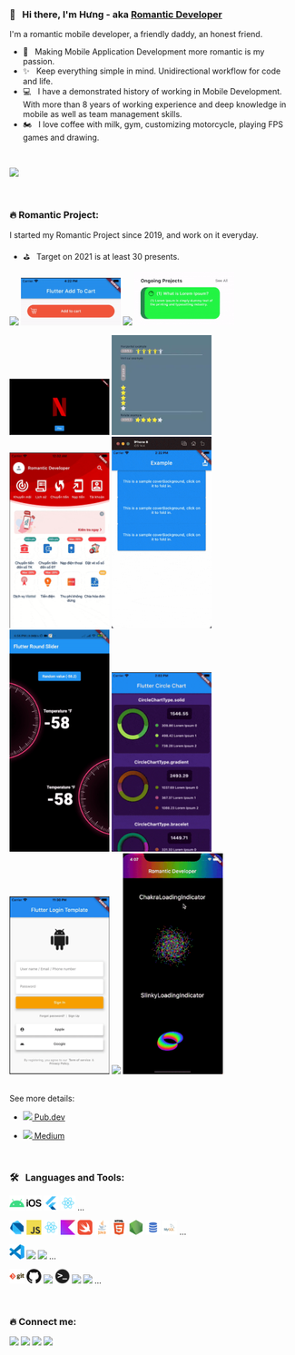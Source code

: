 ### 👋 &nbsp; Hi there, I'm Hưng - aka [Romantic Developer](https://romanticdeveloper.com)

I'm a romantic mobile developer, a friendly daddy, an honest friend.

- 🌈  &nbsp; Making Mobile Application Development more romantic is my passion.
- ✨ &nbsp; Keep everything simple in mind. Unidirectional workflow for code and life.​
- 💻 &nbsp; I have a demonstrated history of working in Mobile Development. With more than 8 years of working experience and deep knowledge in mobile as well as team management skills.
- 🏍 &nbsp; I love coffee with milk, gym, customizing motorcycle, playing FPS games and drawing.

<br />

[<img src="https://github.com/appcraftstudio/buymeacoffee/raw/master/Images/snapshot-bmc-button.png" width="176" />](https://www.buymeacoffee.com/minhhung2556)

<br />

### 🔥 Romantic Project:
I started my Romantic Project since 2019, and work on it everyday.
<br />
- ⛳ &nbsp; Target on 2021 is at least 30 presents.

[<img src="https://github.com/minhhung2556/romantic_project_flutter_story_list/raw/master/demo.gif" width="176" />](https://pub.dev/packages/flutter_story_list)
[<img src="https://github.com/minhhung2556/romantic_project_flutter_add_to_cart_button/raw/master/demo.gif" width="176" />](https://pub.dev/packages/flutter_add_to_cart_button)
[<img src="https://www.payoo.vn/website/static/css/image/payoo-logo.png" width="176" />](https://pub.dev/packages/flutter_payoo_vn)
[<img src="https://github.com/minhhung2556/romantic_project_flutter_horizontal_featured_list/raw/master/demo.gif" width="176" />](https://pub.dev/packages/flutter_horizontal_featured_list)

[<img src="./netflix.gif" width="176" />](https://minhhung2556.medium.com/romantic-project-how-to-create-the-netflix-logo-animation-in-flutter-ae20b40d6a7f)
[<img src="https://github.com/minhhung2556/romantic_project_flutter_rating_stars/raw/master/demo.gif" width="176" />](https://pub.dev/packages/flutter_rating_stars)
[<img src="https://github.com/minhhung2556/romantic_project_flutter_collapsing_toolbar/raw/master/demo.gif" width="176" />](https://pub.dev/packages/flutter_collapsing_toolbar)
[<img src="https://github.com/minhhung2556/romantic_project_flutter_folding_card/raw/master/demo.gif" width="176" />](https://pub.dev/packages/flutter_folding_card)
[<img src="https://github.com/minhhung2556/romantic_project_flutter_round_slider/raw/master/demo.gif" width="176" />](https://pub.dev/packages/flutter_round_slider)
[<img src="https://github.com/minhhung2556/romantic_project_flutter_circle_chart/raw/master/demo.gif" width="176" />](https://pub.dev/packages/flutter_circle_chart)
[<img src="https://github.com/minhhung2556/romantic_project_flutter_login_template/raw/master/demo.gif" width="176" />](https://pub.dev/packages/flutter_login_template)
[<img src="https://github.com/minhhung2556/romantic_project_flutter_horizontal_date_picker/raw/master/demo.gif" width="176" />](https://pub.dev/packages/flutter_horizontal_date_picker)
[<img src="https://github.com/minhhung2556/romantic_project_flutter_fractal/raw/master/demo.gif" width="176" />](https://pub.dev/packages/flutter_fractal)

<br />
See more details:

- [<img src="https://upload.wikimedia.org/wikipedia/commons/7/7e/Dart-logo.png" width="26px" /> Pub.dev](https://pub.dev/publishers/romanticdeveloper.com/packages)

-  [<img src="https://cdn3.iconfinder.com/data/icons/social-media-2285/1151/Medium_logo_-_black-512.png" width="26px" /> Medium](https://romanticdeveloper.medium.com/)

<br />

### 🛠 &nbsp; Languages and Tools:

[<img width="26px" src="https://raw.githubusercontent.com/github/explore/80688e429a7d4ef2fca1e82350fe8e3517d3494d/topics/android/android.png" />]()
[<img width="26px" src="https://raw.githubusercontent.com/github/explore/80688e429a7d4ef2fca1e82350fe8e3517d3494d/topics/ios/ios.png" />]()
[<img width="26px" src="https://raw.githubusercontent.com/github/explore/80688e429a7d4ef2fca1e82350fe8e3517d3494d/topics/flutter/flutter.png" />]()
[<img width="26px" src="https://raw.githubusercontent.com/github/explore/80688e429a7d4ef2fca1e82350fe8e3517d3494d/topics/react-native/react-native.png" />]()
...
<br />

[<img width="26px" src="https://raw.githubusercontent.com/github/explore/80688e429a7d4ef2fca1e82350fe8e3517d3494d/topics/dart/dart.png" />]()
[<img width="26px" src="https://raw.githubusercontent.com/github/explore/80688e429a7d4ef2fca1e82350fe8e3517d3494d/topics/javascript/javascript.png" />]()
[<img width="26px" src="https://raw.githubusercontent.com/github/explore/80688e429a7d4ef2fca1e82350fe8e3517d3494d/topics/react/react.png" />]()
[<img width="26px" src="https://raw.githubusercontent.com/github/explore/80688e429a7d4ef2fca1e82350fe8e3517d3494d/topics/kotlin/kotlin.png" />]()
[<img width="26px" src="https://raw.githubusercontent.com/github/explore/80688e429a7d4ef2fca1e82350fe8e3517d3494d/topics/swift/swift.png" />]()
[<img width="26px" src="https://raw.githubusercontent.com/github/explore/80688e429a7d4ef2fca1e82350fe8e3517d3494d/topics/java/java.png" />]()
[<img width="26px" src="https://raw.githubusercontent.com/github/explore/80688e429a7d4ef2fca1e82350fe8e3517d3494d/topics/html/html.png" />]()
[<img width="26px" src="https://raw.githubusercontent.com/github/explore/80688e429a7d4ef2fca1e82350fe8e3517d3494d/topics/nodejs/nodejs.png" />]()
[<img width="26px" src="https://raw.githubusercontent.com/github/explore/80688e429a7d4ef2fca1e82350fe8e3517d3494d/topics/sql/sql.png" />]()
[<img width="26px" src="https://raw.githubusercontent.com/github/explore/80688e429a7d4ef2fca1e82350fe8e3517d3494d/topics/mysql/mysql.png" />]()
...
<br />

[<img width="26px" src="https://raw.githubusercontent.com/github/explore/80688e429a7d4ef2fca1e82350fe8e3517d3494d/topics/visual-studio-code/visual-studio-code.png" />]()
[<img width="26px" src="https://upload.wikimedia.org/wikipedia/commons/thumb/9/9c/IntelliJ_IDEA_Icon.svg/1200px-IntelliJ_IDEA_Icon.svg.png" />]()
[<img width="26px" src="https://brandslogos.com/wp-content/uploads/images/large/eclipse-logo-vector.svg" />]()
...
<br />

[<img width="26px" src="https://raw.githubusercontent.com/github/explore/80688e429a7d4ef2fca1e82350fe8e3517d3494d/topics/git/git.png" />]()
[<img width="26px" src="https://raw.githubusercontent.com/github/explore/78df643247d429f6cc873026c0622819ad797942/topics/github/github.png" />]()
[<img width="26px" src="https://about.gitlab.com/images/icons/logos/slp-icon.svg" />]()
[<img width="26px" src="https://raw.githubusercontent.com/github/explore/80688e429a7d4ef2fca1e82350fe8e3517d3494d/topics/terminal/terminal.png" />]()
[<img width="26px" src="https://raw.githubusercontent.com/odb/official-bash-logo/master/assets/Logos/Icons/PNG/32x32.png" />]()
[<img width="26px" src="https://res.cloudinary.com/practicaldev/image/fetch/s--MGFgk-2t--/c_imagga_scale,f_auto,fl_progressive,h_900,q_auto,w_1600/https://i.imgur.com/NZZgERx.png" />]()
...
<br />

<br />

### 🔥 Connect me:
[<img src="https://content.linkedin.com/content/dam/me/business/en-us/amp/brand-site/v2/bg/LI-Bug.svg.original.svg" width="26px" />](https://www.linkedin.com/in/hungldm/)
[<img src="https://upload.wikimedia.org/wikipedia/commons/0/05/Facebook_Logo_%282019%29.png" width="26px" />](https://www.facebook.com/luongdominhhung)
[<img src="https://lh3.googleusercontent.com/0rpHlrX8IG77awQMuUZpQ0zGWT7HRYtpncsuRnFo6V3c8Lh2hPjXnEuhDDd-OsLz1vua4ld2rlUYFAaBYk-rZCODmi2eJlwUEVsZgg" width="26px" />](mailto:minhhung2556@gmail.com)
[<img src="https://secure.skypeassets.com/content/dam/scom/legal/brand-guidelines/skype-icon.svg" width="26px" />](https://join.skype.com/invite/aQ1WVNVCMHIa)
